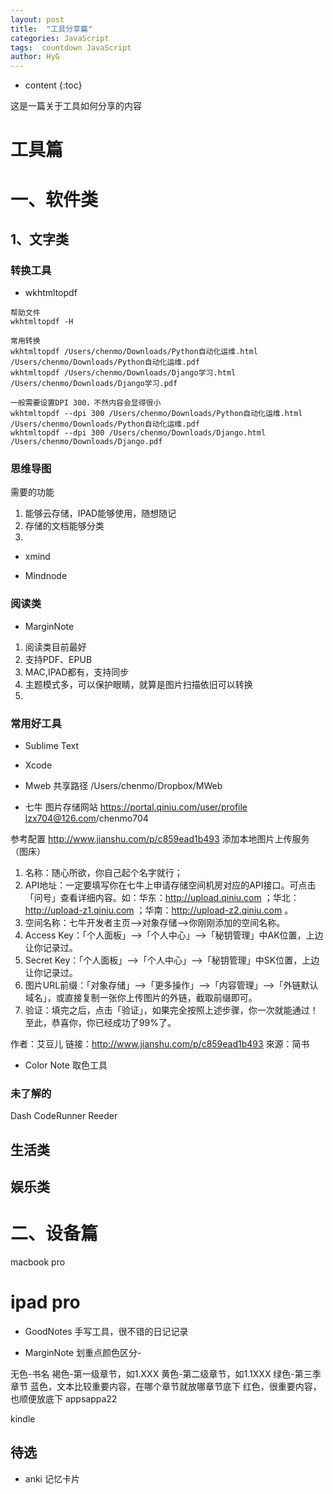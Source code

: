```yaml
---
layout: post
title:  "工具分享篇"
categories: JavaScript
tags:  countdown JavaScript
author: HyG
---
```


* content
{:toc}

这是一篇关于工具如何分享的内容


# 工具篇

# 一、软件类
## 1、文字类



### 转换工具
* wkhtmltopdf

```
帮助文件
wkhtmltopdf -H

常用转换
wkhtmltopdf /Users/chenmo/Downloads/Python自动化运维.html /Users/chenmo/Downloads/Python自动化运维.pdf
wkhtmltopdf /Users/chenmo/Downloads/Django学习.html /Users/chenmo/Downloads/Django学习.pdf

一般需要设置DPI 300，不然内容会显得很小
wkhtmltopdf --dpi 300 /Users/chenmo/Downloads/Python自动化运维.html /Users/chenmo/Downloads/Python自动化运维.pdf
wkhtmltopdf --dpi 300 /Users/chenmo/Downloads/Django.html /Users/chenmo/Downloads/Django.pdf
```

### 思维导图
需要的功能
1. 能够云存储，IPAD能够使用，随想随记
2. 存储的文档能够分类
3. 


* xmind

* Mindnode

### 阅读类
* MarginNote
1. 阅读类目前最好
2. 支持PDF、EPUB
3. MAC,IPAD都有，支持同步
4. 主题模式多，可以保护眼睛，就算是图片扫描依旧可以转换
5. 


###  常用好工具
* Sublime Text

* Xcode

* Mweb
共享路径
/Users/chenmo/Dropbox/MWeb

* 七牛
图片存储网站
https://portal.qiniu.com/user/profile
lzx704@126.com/chenmo704

参考配置
http://www.jianshu.com/p/c859ead1b493
添加本地图片上传服务（图床）

>
1. 名称：随心所欲，你自己起个名字就行；
2. API地址：一定要填写你在七牛上申请存储空间机房对应的API接口。可点击「问号」查看详细内容。如：华东：http://upload.qiniu.com ；华北：http://upload-z1.qiniu.com ；华南：http://upload-z2.qiniu.com 。
3. 空间名称：七牛开发者主页-->对象存储-->你刚刚添加的空间名称。
4. Access Key：「个人面板」-->「个人中心」-->「秘钥管理」中AK位置，上边让你记录过。
5. Secret Key：「个人面板」-->「个人中心」-->「秘钥管理」中SK位置，上边让你记录过。
6. 图片URL前缀：「对象存储」-->「更多操作」-->「内容管理」-->「外链默认域名」，或直接复制一张你上传图片的外链，截取前缀即可。
7. 验证：填完之后，点击「验证」，如果完全按照上述步骤，你一次就能通过！至此，恭喜你，你已经成功了99%了。




作者：艾豆儿
链接：http://www.jianshu.com/p/c859ead1b493
來源：简书

* Color Note
取色工具



### 未了解的
Dash
CodeRunner
Reeder


## 生活类

## 娱乐类

# 二、设备篇
macbook pro
# ipad pro
* GoodNotes
手写工具，很不错的日记记录


* MarginNote
划重点颜色区分-

无色-书名
褐色-第一级章节，如1.XXX
黄色-第二级章节，如1.1XXX
绿色-第三季章节
蓝色，文本比较重要内容，在哪个章节就放哪章节底下
红色，很重要内容，也顺便放底下
appsappa22



kindle

## 待选
* anki
记忆卡片











